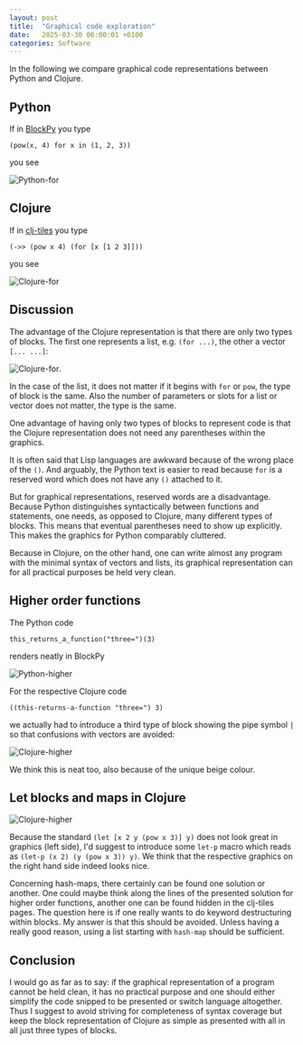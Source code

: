 ```yaml
---
layout: post
title:  "Graphical code exploration"
date:   2025-03-30 06:00:01 +0100
categories: Software
---
```

In the following we compare graphical code representations between Python and Clojure.

## Python
If in [BlockPy](https://think.cs.vt.edu/blockpy/load) you type

```
(pow(x, 4) for x in (1, 2, 3))
```

you see

![Python-for](/blog/images/python_for_block.png)

## Clojure
If in [clj-tiles](https://kloimhardt.github.io/cljtiles.html) you type

```
(->> (pow x 4) (for [x [1 2 3]]))
```

you see

![Clojure-for](/blog/images/clojure_for_block.png)

## Discussion

The advantage of the Clojure representation is that there are only two types of blocks. The first one represents a list, e.g. `(for ...)`, the other a vector `[... ...]`:

![Clojure-for](/blog/images/clojure_lv_block.png).

In the case of the list, it does not matter if it begins with `for` or `pow`, the type of block is the same. Also the number of parameters or slots for a list or vector does not matter, the type is the same.

One advantage of having only two types of blocks to represent code is that the Clojure representation does not need any parentheses within the graphics.

It is often said that Lisp languages are awkward because of the wrong place of the `()`. And arguably, the Python text is easier to read because `for` is a reserved word  which does not have any `()` attached to it.

But for graphical representations, reserved words are a disadvantage. Because Python distinguishes syntactically between functions and statements, one needs, as opposed to Clojure, many different types of blocks. This means that eventual parentheses need to show up explicitly. This makes the graphics for Python comparably cluttered.

Because in Clojure, on the other hand, one can write almost any program with the minimal syntax of vectors and lists, its graphical representation can for all practical purposes be held very clean.

## Higher order functions
The Python code
```
this_returns_a_function("three=")(3)
```
renders neatly in BlockPy

![Python-higher](/blog/images/python_higher_block.png)

For the respective Clojure code

```
((this-returns-a-function "three=") 3)
```
we actually had to introduce a third type of block showing the pipe symbol `|` so that confusions with vectors are avoided:

![Clojure-higher](/blog/images/clojure_higher_block.png)

We think this is neat too, also because of the unique beige colour.

## Let blocks and maps in Clojure

![Clojure-higher](/blog/images/clojure_let_block.png)

Because the standard `(let [x 2 y (pow x 3)] y)` does not look great in graphics (left side), I'd suggest to introduce some `let-p` macro which reads as `(let-p (x 2) (y (pow x 3)) y)`. We think that the respective graphics on the right hand side indeed looks nice.

Concerning hash-maps, there certainly can be found one solution or another. One could maybe think along the lines of the presented solution for higher order functions, another one can be found hidden in the clj-tiles pages. The question here is if one really wants to do keyword destructuring within blocks. My answer is that this should be avoided. Unless having a really good reason, using a list starting with `hash-map` should be sufficient.

## Conclusion

I would go as far as to say: if the graphical representation of a program cannot be held clean, it has no practical purpose and one should either simplify the code snipped to be presented or switch language altogether. Thus I suggest to avoid striving for completeness of syntax coverage but keep the block representation of Clojure as simple as presented with all in all just three types of blocks.

